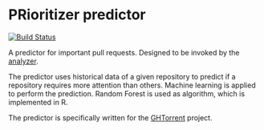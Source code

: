 PRioritizer predictor
=====================

[![Build Status](https://travis-ci.org/PRioritizer/PRioritizer-predictor.svg)](https://travis-ci.org/PRioritizer/PRioritizer-predictor)

A predictor for important pull requests. Designed to be invoked by the [analyzer](https://github.com/PRioritizer/PRioritizer-analyzer).

The predictor uses historical data of a given repository to predict if a repository requires more attention than others.
Machine learning is applied to perform the prediction. Random Forest is used as algorithm, which is implemented in R.

The predictor is specifically written for the [GHTorrent](http://ghtorrent.org/) project.
